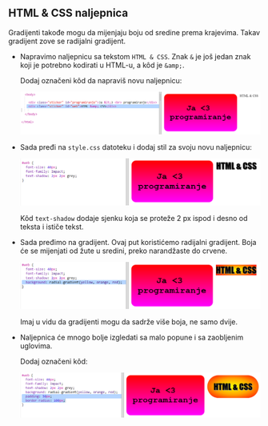 ## HTML & CSS naljepnica

Gradijenti takođe mogu da mijenjaju boju od sredine prema krajevima. Takav gradijent zove se radijalni gradijent.

+ Napravimo naljepnicu sa tekstom `HTML & CSS`. Znak `&` je još jedan znak koji je potrebno kodirati u HTML-u, a kôd je `&amp;`.
    
    Dodaj označeni kôd da napraviš novu naljepnicu:
    
    ![screenshot](images/stickers-web-html.png)

+ Sada pređi na `style.css` datoteku i dodaj stil za svoju novu naljepnicu:
    
    ![screenshot](images/stickers-web-font.png)
    
    Kôd `text-shadow` dodaje sjenku koja se proteže 2 px ispod i desno od teksta i ističe tekst.

+ Sada pređimo na gradijent. Ovaj put koristićemo radijalni gradijent. Boja će se mijenjati od žute u sredini, preko narandžaste do crvene.
    
    ![screenshot](images/stickers-web-gradient.png)
    
    Imaj u vidu da gradijenti mogu da sadrže više boja, ne samo dvije.

+ Naljepnica će mnogo bolje izgledati sa malo popune i sa zaobljenim uglovima.
    
    Dodaj označeni kôd:
    
    ![screenshot](images/stickers-web-padding.png)